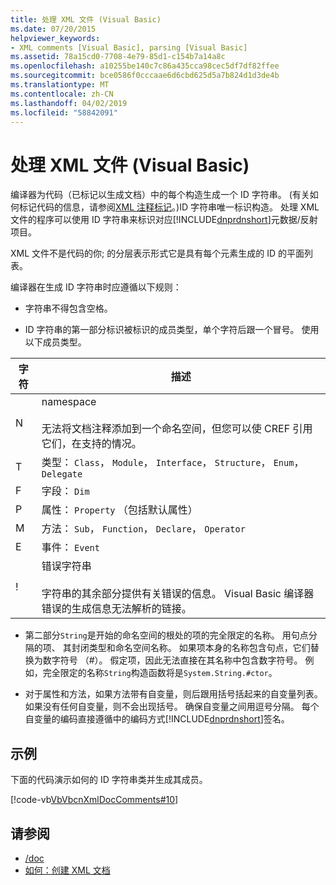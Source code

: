```yaml
---
title: 处理 XML 文件 (Visual Basic)
ms.date: 07/20/2015
helpviewer_keywords:
- XML comments [Visual Basic], parsing [Visual Basic]
ms.assetid: 78a15cd0-7708-4e79-85d1-c154b7a14a8c
ms.openlocfilehash: a10255be140c7c86a435cca98cec5df7df82ffee
ms.sourcegitcommit: bce0586f0cccaae6d6cbd625d5a7b824d1d3de4b
ms.translationtype: MT
ms.contentlocale: zh-CN
ms.lasthandoff: 04/02/2019
ms.locfileid: "58842091"
---
```

# <a name="processing-the-xml-file-visual-basic"></a>处理 XML 文件 (Visual Basic)
编译器为代码（已标记以生成文档）中的每个构造生成一个 ID 字符串。 (有关如何标记代码的信息，请参阅[XML 注释标记](../../../visual-basic/language-reference/xmldoc/index.md)。)ID 字符串唯一标识构造。 处理 XML 文件的程序可以使用 ID 字符串来标识对应[!INCLUDE[dnprdnshort](~/includes/dnprdnshort-md.md)]元数据/反射项目。  
  
 XML 文件不是代码的你; 的分层表示形式它是具有每个元素生成的 ID 的平面列表。  
  
 编译器在生成 ID 字符串时应遵循以下规则：  
  
-   字符串不得包含空格。  
  
-   ID 字符串的第一部分标识被标识的成员类型，单个字符后跟一个冒号。 使用以下成员类型。  
  
|字符|描述|  
|---|---|  
|N|namespace<br /><br /> 无法将文档注释添加到一个命名空间，但您可以使 CREF 引用它们，在支持的情况。|  
|T|类型： `Class`， `Module`， `Interface`， `Structure`， `Enum`， `Delegate`|  
|F|字段： `Dim`|  
|P|属性： `Property` （包括默认属性）|  
|M|方法： `Sub`， `Function`， `Declare`， `Operator`|  
|E|事件： `Event`|  
|!|错误字符串<br /><br /> 字符串的其余部分提供有关错误的信息。 Visual Basic 编译器错误的生成信息无法解析的链接。|  
  
-   第二部分`String`是开始的命名空间的根处的项的完全限定的名称。 用句点分隔的项、 其封闭类型和命名空间名称。 如果项本身的名称包含句点，它们替换为数字符号 （#）。 假定项，因此无法直接在其名称中包含数字符号。 例如，完全限定的名称`String`构造函数将是`System.String.#ctor`。  
  
-   对于属性和方法，如果方法带有自变量，则后跟用括号括起来的自变量列表。 如果没有任何自变量，则不会出现括号。 确保自变量之间用逗号分隔。 每个自变量的编码直接遵循中的编码方式[!INCLUDE[dnprdnshort](~/includes/dnprdnshort-md.md)]签名。  
  
## <a name="example"></a>示例  
 下面的代码演示如何的 ID 字符串类并生成其成员。  
  
 [!code-vb[VbVbcnXmlDocComments#10](~/samples/snippets/visualbasic/VS_Snippets_VBCSharp/VbVbcnXmlDocComments/VB/Class1.vb#10)]  
  
## <a name="see-also"></a>请参阅

- [/doc](../../../visual-basic/reference/command-line-compiler/doc.md)
- [如何：创建 XML 文档](../../../visual-basic/programming-guide/program-structure/how-to-create-xml-documentation.md)
